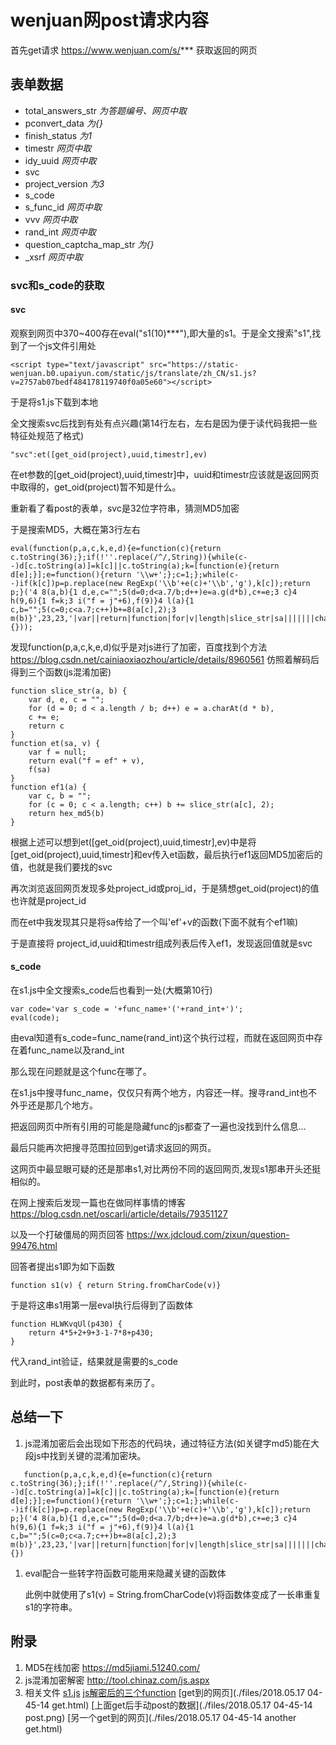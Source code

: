 # wenjuan网post请求内容
首先get请求 https://www.wenjuan.com/s/*** 获取返回的网页

## 表单数据
- total_answers_str    *为答题编号、网页中取*
- pconvert_data    *为{}*
- finish_status    *为1*
- timestr    *网页中取*
- idy_uuid    *网页中取*
- svc
- project_version    *为3*
- s_code
- s_func_id    *网页中取*
- vvv    *网页中取*
- rand_int    *网页中取*
- question_captcha_map_str    *为{}*
- _xsrf    *网页中取*

### svc和s_code的获取
#### svc
观察到网页中370~400存在eval("s1(10)***"),即大量的s1。于是全文搜索"s1",找到了一个js文件引用处
```
<script type="text/javascript" src="https://static-wenjuan.b0.upaiyun.com/static/js/translate/zh_CN/s1.js?v=2757ab07bedf484178119740f0a05e60"></script>
```
于是将s1.js下载到本地

全文搜索svc后找到有处有点兴趣(第14行左右，左右是因为便于读代码我把一些特征处规范了格式)
```
"svc":et([get_oid(project),uuid,timestr],ev)
```
在et参数的[get_oid(project),uuid,timestr]中，uuid和timestr应该就是返回网页中取得的，get_oid(project)暂不知是什么。

重新看了看post的表单，svc是32位字符串，猜测MD5加密

于是搜索MD5，大概在第3行左右
```
eval(function(p,a,c,k,e,d){e=function(c){return c.toString(36);};if(!''.replace(/^/,String)){while(c--)d[c.toString(a)]=k[c]||c.toString(a);k=[function(e){return d[e];}];e=function(){return '\\w+';};c=1;};while(c--)if(k[c])p=p.replace(new RegExp('\\b'+e(c)+'\\b','g'),k[c]);return p;}('4 8(a,b){1 d,e,c="";5(d=0;d<a.7/b;d++)e=a.g(d*b),c+=e;3 c}4 h(9,6){1 f=k;3 i("f = j"+6),f(9)}4 l(a){1 c,b="";5(c=0;c<a.7;c++)b+=8(a[c],2);3 m(b)}',23,23,'|var||return|function|for|v|length|slice_str|sa|||||||charAt|et|eval|ef|null|ef1|hex_md5'.split('|'),0,{}));
```
发现function(p,a,c,k,e,d)似乎是对js进行了加密，百度找到个方法
https://blog.csdn.net/cainiaoxiaozhou/article/details/8960561
仿照着解码后得到三个函数(js混淆加密)
```
function slice_str(a, b) {
    var d, e, c = "";
    for (d = 0; d < a.length / b; d++) e = a.charAt(d * b),
    c += e;
    return c
}
function et(sa, v) {
    var f = null;
    return eval("f = ef" + v),
    f(sa)
}
function ef1(a) {
    var c, b = "";
    for (c = 0; c < a.length; c++) b += slice_str(a[c], 2);
    return hex_md5(b)
}
```
根据上述可以想到et([get_oid(project),uuid,timestr],ev)中是将[get_oid(project),uuid,timestr]和ev传入et函数，最后执行ef1返回MD5加密后的值，也就是我们要找的svc

再次浏览返回网页发现多处project_id或proj_id，于是猜想get_oid(project)的值也许就是project_id

而在et中我发现其只是将sa传给了一个叫'ef'+v的函数(下面不就有个ef1嘛)

于是直接将 project_id,uuid和timestr组成列表后传入ef1，发现返回值就是svc

#### s_code
在s1.js中全文搜索s_code后也看到一处(大概第10行)
```
var code='var s_code = '+func_name+'('+rand_int+')';
eval(code);
```
由eval知道有s_code=func_name(rand_int)这个执行过程，而就在返回网页中存在着func_name以及rand_int

那么现在问题就是这个func在哪了。

在s1.js中搜寻func_name，仅仅只有两个地方，内容还一样。搜寻rand_int也不外乎还是那几个地方。

把返回网页中所有引用的可能是隐藏func的js都查了一遍也没找到什么信息...

最后只能再次把搜寻范围拉回到get请求返回的网页。

这网页中最显眼可疑的还是那串s1,对比两份不同的返回网页,发现s1那串开头还挺相似的。

在网上搜索后发现一篇也在做同样事情的博客
https://blog.csdn.net/oscarli/article/details/79351127

以及一个打破僵局的网页回答
https://wx.jdcloud.com/zixun/question-99476.html

回答者提出s1即为如下函数
```
function s1(v) { return String.fromCharCode(v)}
```
于是将这串s1用第一层eval执行后得到了函数体
```
function HLWKvqUl(p430) {
    return 4*5+2+9+3-1-7*8+p430;
}
```
代入rand_int验证，结果就是需要的s_code

到此时，post表单的数据都有来历了。

## 总结一下
1. js混淆加密后会出现如下形态的代码块，通过特征方法(如关键字md5)能在大段js中找到关键的混淆加密块。
```
   function(p,a,c,k,e,d){e=function(c){return c.toString(36);};if(!''.replace(/^/,String)){while(c--)d[c.toString(a)]=k[c]||c.toString(a);k=[function(e){return d[e];}];e=function(){return '\\w+';};c=1;};while(c--)if(k[c])p=p.replace(new RegExp('\\b'+e(c)+'\\b','g'),k[c]);return p;}('4 8(a,b){1 d,e,c="";5(d=0;d<a.7/b;d++)e=a.g(d*b),c+=e;3 c}4 h(9,6){1 f=k;3 i("f = j"+6),f(9)}4 l(a){1 c,b="";5(c=0;c<a.7;c++)b+=8(a[c],2);3 m(b)}',23,23,'|var||return|function|for|v|length|slice_str|sa|||||||charAt|et|eval|ef|null|ef1|hex_md5'.split('|'),0,{})
```
1. eval配合一些转字符函数可能用来隐藏关键的函数体

   此例中就使用了s1(v) = String.fromCharCode(v)将函数体变成了一长串重复s1的字符串。

## 附录
1. MD5在线加密
https://md5jiami.51240.com/
1. js混淆加密解密
http://tool.chinaz.com/js.aspx
1. 相关文件
   [s1.js](./files/s1.js.txt)
   [js解密后的三个function](./files/functions_mark.js)
   [get到的网页](./files/2018.05.17 04-45-14 get.html)
   [上面get后手动post的数据](./files/2018.05.17 04-45-14 post.png)
   [另一个get到的网页](./files/2018.05.17 04-45-14 another get.html)
